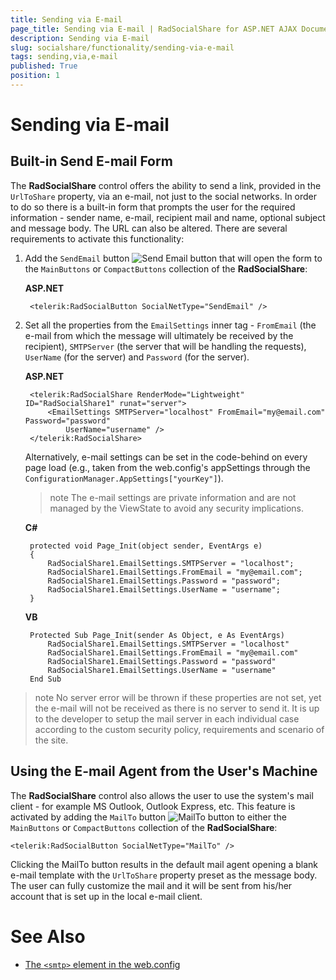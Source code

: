 ```yaml
---
title: Sending via E-mail
page_title: Sending via E-mail | RadSocialShare for ASP.NET AJAX Documentation
description: Sending via E-mail
slug: socialshare/functionality/sending-via-e-mail
tags: sending,via,e-mail
published: True
position: 1
---
```


# Sending via E-mail



## Built-in Send E-mail Form

The **RadSocialShare** control offers the ability to send a link, provided in the `UrlToShare` property, via an e-mail, not just to the social networks. In order to do so there is a built-in form that prompts the user for the required information - sender name, e-mail, recipient mail and name, optional subject and message body. The URL can also be altered. There are several requirements to activate this functionality:

1. Add the `SendEmail` button ![Send Email button](images/send_e-mail_button.png) that will open the form to the `MainButtons` or `CompactButtons` collection of the **RadSocialShare**:

	**ASP.NET**

	    <telerik:RadSocialButton SocialNetType="SendEmail" />



1. Set all the properties from the `EmailSettings` inner tag - `FromEmail` (the e-mail from which the message will ultimately be received by the recipient), `SMTPServer` (the server that will be handling the requests), `UserName` (for the server) and `Password` (for the server). 

	**ASP.NET**

	    <telerik:RadSocialShare RenderMode="Lightweight" ID="RadSocialShare1" runat="server">
	        <EmailSettings SMTPServer="localhost" FromEmail="my@email.com" Password="password"
	            UserName="username" />
	    </telerik:RadSocialShare>

	Alternatively, e-mail settings can be set in the code-behind on every page load (e.g., taken from the web.config's appSettings through the `ConfigurationManager.AppSettings["yourKey"]`). 

	>note The e-mail settings are private information and are not managed by the ViewState to avoid any security implications.

	**C#**
	
		protected void Page_Init(object sender, EventArgs e)
		{
			RadSocialShare1.EmailSettings.SMTPServer = "localhost";
			RadSocialShare1.EmailSettings.FromEmail = "my@email.com";
			RadSocialShare1.EmailSettings.Password = "password";
			RadSocialShare1.EmailSettings.UserName = "username";
		}
		

	**VB**
	
		Protected Sub Page_Init(sender As Object, e As EventArgs)
			RadSocialShare1.EmailSettings.SMTPServer = "localhost"
			RadSocialShare1.EmailSettings.FromEmail = "my@email.com"
			RadSocialShare1.EmailSettings.Password = "password"
			RadSocialShare1.EmailSettings.UserName = "username"
		End Sub

>note No server error will be thrown if these properties are not set, yet the e-mail will not be received as there is no server to send it. It is up to the developer to setup the mail server in each individual case according to the custom security policy, requirements and scenario of the site.


## Using the E-mail Agent from the User's Machine

The **RadSocialShare** control also allows the user to use the system's mail client - for example MS Outlook, Outlook Express, etc. This feature is activated by adding the `MailTo` button ![MailTo button](images/mail_to_button.png) to either the `MainButtons` or `CompactButtons` collection of the **RadSocialShare**:

````ASP.NET
<telerik:RadSocialButton SocialNetType="MailTo" />
````



Clicking the MailTo button results in the default mail agent opening a blank e-mail template with the `UrlToShare` property preset as the message body. The user can fully customize the mail and it will be sent from his/her account that is set up in the local e-mail client.

# See Also

 * [The `<smtp>` element in the web.config](https://msdn.microsoft.com/en-us/library/ms164240.aspx)
